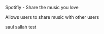 Spotifly - Share the music you love

Allows users to share music with other users



saul sallah test